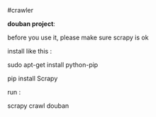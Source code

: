 #crawler

**douban project**:

before you use it, please make sure scrapy is ok

install like this : 

  sudo apt-get install python-pip

  pip install Scrapy

run :

  scrapy crawl douban



